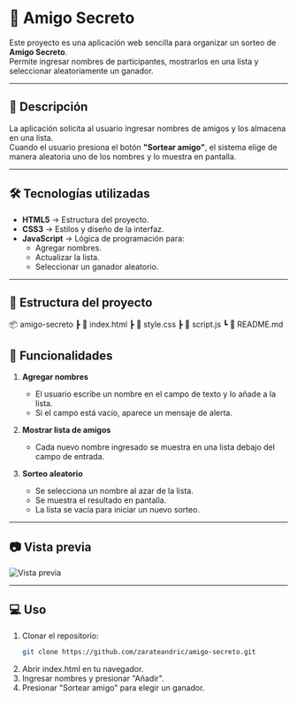 # 🎁 Amigo Secreto

Este proyecto es una aplicación web sencilla para organizar un sorteo de **Amigo Secreto**.  
Permite ingresar nombres de participantes, mostrarlos en una lista y seleccionar aleatoriamente un ganador.

---

## 📌 Descripción

La aplicación solicita al usuario ingresar nombres de amigos y los almacena en una lista.  
Cuando el usuario presiona el botón **"Sortear amigo"**, el sistema elige de manera aleatoria uno de los nombres y lo muestra en pantalla.

---

## 🛠️ Tecnologías utilizadas
- **HTML5** → Estructura del proyecto.
- **CSS3** → Estilos y diseño de la interfaz.
- **JavaScript** → Lógica de programación para:
  - Agregar nombres.
  - Actualizar la lista.
  - Seleccionar un ganador aleatorio.

---

## 📂 Estructura del proyecto
📦 amigo-secreto
┣ 📜 index.html
┣ 📜 style.css
┣ 📜 script.js
┗ 📜 README.md

## 🚀 Funcionalidades
1. **Agregar nombres**  
   - El usuario escribe un nombre en el campo de texto y lo añade a la lista.
   - Si el campo está vacío, aparece un mensaje de alerta.

2. **Mostrar lista de amigos**  
   - Cada nuevo nombre ingresado se muestra en una lista debajo del campo de entrada.

3. **Sorteo aleatorio**  
   - Se selecciona un nombre al azar de la lista.
   - Se muestra el resultado en pantalla.
   - La lista se vacía para iniciar un nuevo sorteo.

---

## 📷 Vista previa
![Vista previa](./screenshot.png)

---

## 💻 Uso
1. Clonar el repositorio:
   ```bash
   git clone https://github.com/zarateandric/amigo-secreto.git

2. Abrir index.html en tu navegador.
3. Ingresar nombres y presionar "Añadir".
4. Presionar "Sortear amigo" para elegir un ganador.


